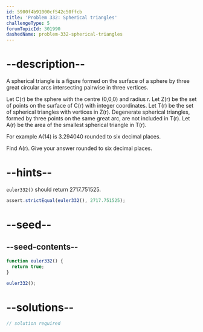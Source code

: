 ```yaml
---
id: 5900f4b91000cf542c50ffcb
title: 'Problem 332: Spherical triangles'
challengeType: 5
forumTopicId: 301990
dashedName: problem-332-spherical-triangles
---
```


# --description--

A spherical triangle is a figure formed on the surface of a sphere by three great circular arcs intersecting pairwise in three vertices.

Let C(r) be the sphere with the centre (0,0,0) and radius r. Let Z(r) be the set of points on the surface of C(r) with integer coordinates. Let T(r) be the set of spherical triangles with vertices in Z(r). Degenerate spherical triangles, formed by three points on the same great arc, are not included in T(r). Let A(r) be the area of the smallest spherical triangle in T(r).

For example A(14) is 3.294040 rounded to six decimal places.

Find A(r). Give your answer rounded to six decimal places.

# --hints--

`euler332()` should return 2717.751525.

```js
assert.strictEqual(euler332(), 2717.751525);
```

# --seed--

## --seed-contents--

```js
function euler332() {
  return true;
}

euler332();
```

# --solutions--

```js
// solution required
```
